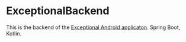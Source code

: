 # ExceptionalBackend

This is the backend of the <a href="https://github.com/attilapalfi92/Exceptional">Exceptional Android applicaton</a>.
Spring Boot, Kotlin.
